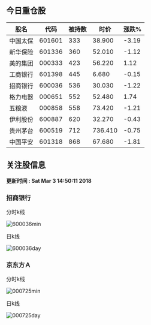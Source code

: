 
## 今日重仓股 

|股名|代码|被持数|时价|涨跌%|
|---|---|---|---|---|
|中国太保|601601|333|38.900|-3.19|
|新华保险|601336|360|52.010|-1.12|
|美的集团|000333|423|56.220|1.12|
|工商银行|601398|445|6.680|-0.15|
|招商银行|600036|536|30.030|-1.22|
|格力电器|000651|552|52.480|1.74|
|五粮液|000858|558|73.420|-1.21|
|伊利股份|600887|620|32.270|-0.43|
|贵州茅台|600519|712|736.410|-0.75|
|中国平安|601318|868|67.680|-1.81|

## 关注股信息
**更新时间 : Sat Mar  3 14:50:11 2018**
### 招商银行 
分时k线

![600036min](http://image.sinajs.cn/newchart/min/n/sh600036.gif)

日k线

![600036day](http://image.sinajs.cn/newchart/daily/n/sh600036.gif)

### 京东方Ａ 
分时k线

![000725min](http://image.sinajs.cn/newchart/min/n/sz000725.gif)

日k线

![000725day](http://image.sinajs.cn/newchart/daily/n/sz000725.gif)
